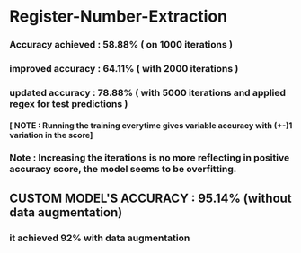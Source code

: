 # Register-Number-Extraction
### Accuracy achieved : 58.88% ( on 1000 iterations )
### improved accuracy : 64.11% ( with 2000 iterations )
### updated accuracy : 78.88% ( with 5000 iterations and applied regex for test predictions )
#### [ NOTE : Running the training everytime gives variable accuracy with (+-)1 variation in the score]

### Note : Increasing the iterations is no more reflecting in positive accuracy score, the model seems to be overfitting.

## CUSTOM MODEL'S ACCURACY : 95.14% (without data augmentation)
### it achieved 92% with data augmentation
